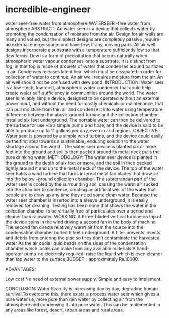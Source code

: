 # incredible-engineer
water seer-free water from atmosphere
                       WATERSEER -free water from atmosphere 
 ABSTRACT:
An   water   seer    is   a   device   that   collects   water   by   promoting   the condensation of   moisture from   the air. Design  for  air wells are many  and varied, but  the simplest designs   are  completely  passive ,require  no external energy  source and  have few, if any,  moving  parts.  All   air well designs incorporate a substrate with a temperature sufficiently low so that dew forms.  Dew is  a  form  of  precipitation  that  occurs  naturally  when  atmospheric  water  vapour   condenses  onto a  substrate.   It is distinct   from fog, in that fog is made of droplets of water that condenses around particles in air. Condenses   releases latent heat which must be dissipated in order for collection of water to continue.  An air well requires moisture from the air. An air well should not be confused with dew pond. 
INTRODUCTION:
Water seer is a low –tech, low-cost, atmospheric water condenser that could help create water self-sufficiency in communities around the world. The water seer is reliably  simple device, designed  to be operated  without an external power input, and without the need  for costly  chemicals or maintenance, that can pull moisture from thin air  and condense it  into water using temperature difference  between the above-ground turbine and the collection chamber installed six feet underground.  The portable water can then be delivered to the surface for use via a simple pump and hose, and the device is said to be able to  produce up to 11 gallons per day, even in arid regions.
OBJECTIVE:
Water seer is powered by a simple wind turbine, and the device could easily be the first step towards a sustainable, enduring solution to the water shortage around the world . The water seer device is planted six or more feet into the ground and soil is then packed around its metal neck pulls the pure drinking water.
METHODOLOGY:
The water seer device is planted in the ground to the depth of six feet or more, and the soil in then packed tightly around it and up to the metal neck of the device. The top of the water seer  holds a wind turbine that turns internal  metal fan blades that draw air into the below –ground collection chamber. The subterranean part of the water seer is cooled by the surrounding soil, causing the warm air sucked into the chamber to condense, creating an artificial well of the water that people are to draw up any time they need some clean water. Because the water seer chamber is inserted into a sleeve underground, it is easily removed for cleaning. Testing has been done that shows the water in the collection chamber to be virtually free of particulates over a period and cleaner than rainwater. 
WORKING:
A three-bladed  vertical turbine on top of the device  spins in the wind driving a second fan in the body of machine
The second fan directs relatively warm air from the source into the condensation chamber buried 6 feet underground.
A filter prevents insects and debris from entering the pipe so they don’t contaminate  the harvested water
As the air cools liquid beads on the sides of the condensation  chamber which locals can make from any available materials
A hand-operator pump-no electricity required-raise the liquid which is even cleaner than tap water to the surface
BUDGET  : approximately    Rs.10000.
                   
                 
ADVANTAGES:

Low cost 
No need of external power supply.
Simple and easy to implement.

CONCLUSION:
              Water Scarcity is increasing day by day, degrading human survival.To overcome this, there exists a process water seer which gives a pure water i.e, more pure than rain water by collecting air from the atmosphere and condensing it into pure water. This can be implemented in any areas like forest, desert, urban areas and rural areas.





                    


                    

 
                    


               
